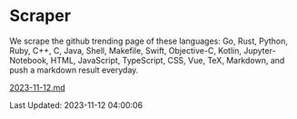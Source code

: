 # Scraper

We scrape the github trending page of these languages: Go, Rust, Python, Ruby, C++, C, Java, Shell, Makefile, Swift, Objective-C, Kotlin, Jupyter-Notebook, HTML, JavaScript, TypeScript, CSS, Vue, TeX, Markdown, and push a markdown result everyday.

[2023-11-12.md](https://github.com/yangwenmai/github-trending-backup/blob/master/2023-11-12.md)

Last Updated: 2023-11-12 04:00:06